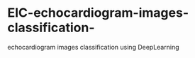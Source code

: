 # EIC-echocardiogram-images-classification-
echocardiogram images classification using DeepLearning
